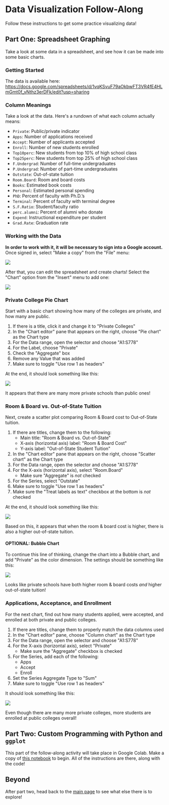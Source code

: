 # Data Visualization Follow-Along
Follow these instructions to get some practice visualizing data!

## Part One: Spreadsheet Graphing
Take a look at some data in a spreadsheet, and see how it can be made into some basic charts.

### Getting Started
The data is available here: https://docs.google.com/spreadsheets/d/1vqKSvuF79aOkbwFT3VR4fE4HLmGmt0f_vNthz3erDFk/edit?usp=sharing

### Column Meanings
Take a look at the data. Here's a rundown of what each column actually means:

- `Private`: Public/private indicator
- `Apps`: Number of applications received
- `Accept`: Number of applicants accepted
- `Enroll`: Number of new students enrolled
- `Top10perc`: New students from top 10% of high school class
- `Top25perc`: New students from top 25% of high school class
- `F.Undergrad`: Number of full-time undergraduates
- `P.Undergrad`: Number of part-time undergraduates
- `Outstate`: Out-of-state tuition
- `Room.Board`: Room and board costs
- `Books`: Estimated book costs
- `Personal`: Estimated personal spending
- `PhD`: Percent of faculty with Ph.D.’s
- `Terminal`: Percent of faculty with terminal degree
- `S.F.Ratio`: Student/faculty ratio
- `perc.alumni`: Percent of alumni who donate
- `Expend`: Instructional expenditure per student
- `Grad.Rate`: Graduation rate

### Working with the Data
**In order to work with it, it will be necessary to sign into a Google account.** Once signed in, select "Make a copy" from the "File" menu:

![](https://i.imgur.com/wLBUYDA.png)

After that, you can edit the spreadsheet and create charts! Select the "Chart" option from the "Insert" menu to add one:

![](https://i.imgur.com/mGRxspx.png)

### Private College Pie Chart
Start with a basic chart showing how many of the colleges are private, and how many are public.

1. If there is a title, click it and change it to "Private Colleges"
1. In the "Chart editor" pane that appears on the right, choose "Pie chart" as the Chart type
1. For the Data range, open the selector and choose "A1:S778"
1. For the Label, choose "Private"
1. Check the "Aggregate" box
1. Remove any Value that was added
1. Make sure to toggle "Use row 1 as headers"

At the end, it should look something like this:

![](https://i.imgur.com/wlbcLbw.png)

It appears that there are many more private schools than public ones!

### Room & Board vs. Out-of-State Tuition
Next, create a scatter plot comparing Room & Board cost to Out-of-State tuition.

1. If there are titles, change them to the following:
    - Main title: "Room & Board vs. Out-of-State"
    - X-axis (horizontal axis) label: "Room & Board Cost"
    - Y-axis label: "Out-of-State Student Tuition"
1. In the "Chart editor" pane that appears on the right, choose "Scatter chart" as the Chart type
1. For the Data range, open the selector and choose "A1:S778"
1. For the X-axis (horizontal axis), select "Room.Board"
    - Make sure "Aggregate" is _not_ checked
1. For the Series, select "Outstate"
1. Make sure to toggle "Use row 1 as headers"
1. Make sure the "Treat labels as text" checkbox at the bottom is _not_ checked

At the end, it should look something like this:

![](https://i.imgur.com/48VUfdk.png)

Based on this, it appears that when the room & board cost is higher, there is also a higher out-of-state tuition.

#### OPTIONAL: Bubble Chart
To continue this line of thinking, change the chart into a Bubble chart, and add "Private" as the color dimension. The settings should be something like this:

![](https://i.imgur.com/mQM2fvb.png)

Looks like private schools have both higher room & board costs _and_ higher out-of-state tuition!

### Applications, Acceptance, and Enrollment
For the next chart, find out how many students applied, were accepted, and enrolled at both private and public colleges.

1. If there are titles, change them to properly match the data columns used
1. In the "Chart editor" pane, choose "Column chart" as the Chart type
1. For the Data range, open the selector and choose "A1:S778"
1. For the X-axis (horizontal axis), select "Private"
    - Make sure the "Aggregate" checkbox is checked
1. For the Series, add each of the following:
    - Apps
    - Accept
    - Enroll
1. Set the Series Aggregate Type to "Sum"
1. Make sure to toggle "Use row 1 as headers"

It should look something like this:

![](https://i.imgur.com/AyGjUtI.png)

Even though there are many more private colleges, more students are enrolled at public colleges overall!

## Part Two: Custom Programming with Python and `ggplot`
This part of the follow-along activity will take place in Google Colab. Make a copy of [this notebook](https://colab.research.google.com/drive/1bo9vubNJkGDzvNZx9rRP1XII_jz5oF0f) to begin. All of the instructions are there, along with the code!

## Beyond
After part two, head back to the [main page](StudentDesc.md) to see what else there is to explore!